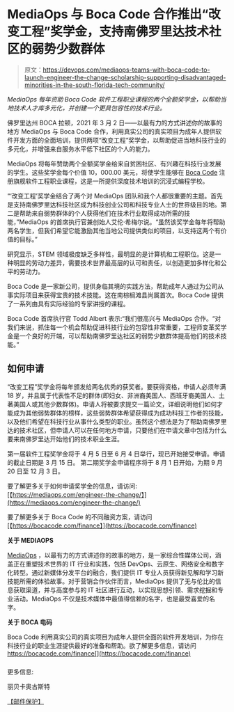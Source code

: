 # MediaOps 与 Boca Code 合作推出“改变工程”奖学金，支持南佛罗里达技术社区的弱势少数群体

> 原文：<https://devops.com/mediaops-teams-with-boca-code-to-launch-engineer-the-change-scholarship-supporting-disadvantaged-minorities-in-the-south-florida-tech-community/>

*MediaOps 每年资助 Boca Code 软件工程职业课程的两个全额奖学金，以帮助当地技术人才库多元化，并创建一个更具包容性的技术行业。*

佛罗里达州 BOCA 拉顿，2021 年 3 月 2 日——以最有力的方式讲述你的故事的地方 MediaOps 与 Boca Code 合作，利用真实公司的真实项目为成年人提供软件开发方面的全面培训，提供两项“改变工程”奖学金，以帮助促进当地科技行业的多元化，并增强来自服务水平低下社区的个人的能力。

MediaOps 将每年赞助两个全额奖学金给来自贫困社区、有兴趣在科技行业发展的学生。这些奖学金每个价值 10，000.00 美元，将使学生能够在 [Boca Code](https://www.bocacode.com/) 注册旗舰软件工程职业课程，这是一所提供深度技术培训的沉浸式编程学校。

“‘改变工程’奖学金结合了两个对 MediaOps 团队和我个人都很重要的主题。首先是支持南佛罗里达科技社区成为科技创业公司和科技专业人士的世界级目的地。第二是帮助来自弱势群体的个人获得他们在技术行业取得成功所需的技能，”MediaOps 的首席执行官兼创始人艾伦·希梅尔说。“虽然该奖学金每年将帮助两名学生，但我们希望它能激励其他当地公司提供类似的项目，以支持这两个有价值的目标。”

研究显示，STEM 领域极度缺乏多样性，最明显的是计算机和工程职位。这是一种明显的劳动力差异，需要技术世界最高层的认可和责任，以创造更加多样化和公平的劳动力。

Boca Code 是一家新公司，提供身临其境的实践方法，帮助成年人通过为公司从事实际项目来获得宝贵的技术技能。这在南棕榈滩县尚属首次。Boca Code 提供了一系列由具有实际经验的专家讲授的课程。

Boca Code 首席执行官 Todd Albert 表示:“我们很高兴与 MediaOps 合作。“对我们来说，抓住每一个机会帮助促进科技行业的包容性非常重要，工程师变革奖学金是一个良好的开端，可以帮助南佛罗里达社区的弱势少数群体提高他们的技术技能。”

## **如何申请**

“改变工程”奖学金将每年颁发给两名优秀的获奖者。要获得资格，申请人必须年满 18 岁，并且属于代表性不足的群体(即妇女、非洲裔美国人、西班牙裔美国人、土著美国人或其他少数群体)。申请人将被要求提交一篇论文，详细说明他们如何才能成为其他弱势群体的榜样，这些弱势群体希望获得成为成功科技工作者的技能，以及他们希望在科技行业从事什么类型的职业。虽然这个想法是为了帮助南佛罗里达的技术社区，但申请人可以在任何地方申请，只要他们在申请文章中包括为什么要来南佛罗里达开始他们的技术职业生涯。

第一届软件工程奖学金将于 4 月 5 日至 6 月 4 日举行，现已开始接受申请。申请的截止日期是 3 月 15 日。 第二期奖学金申请程序将于 8 月 1 日开始，为期 9 月 20 日至 12 月 3 日。

要了解更多关于如何申请奖学金的信息，请访问:[【https://mediaops.com/engineer-the-change/】](https://mediaops.com/engineer-the-change/)

要了解更多关于 Boca Code 的不同融资方案，请访问[【https://bocacode.com/finance】](https://bocacode.com/finance)

**关于 MEDIAOPS**

[MediaOps](https://mediaops.com/) ，以最有力的方式讲述你的故事的地方，是一家综合性媒体公司，涵盖正在重塑技术世界的 IT 行业和实践，包括 DevOps、云原生、网络安全和数字化转型。通过新媒体分发平台的融合，我们提供 IT 专业人员获得新见解和学习新技能所需的体验故事。对于营销合作伙伴而言，MediaOps 提供了无与伦比的信息获取渠道，并与高度参与的 IT 社区进行互动，以实现思想引领、需求挖掘和专业活动。MediaOps 不仅是技术媒体中最值得信赖的名字，也是最受喜爱的名字。

**关于 BOCA 电码**

Boca Code 利用真实公司的真实项目为成年人提供全面的软件开发培训，为你在科技行业的职业生涯提供最好的准备和帮助。欲了解更多信息，请访问 https://bocacode.com/finance[](https://bocacode.com/finance)

###

更多信息:

丽贝卡奥古斯特

[【邮件保护】](/cdn-cgi/l/email-protection#a2f0c7c0c7c1c1c3e2c6c7d4cdd2d18cc1cdcf)